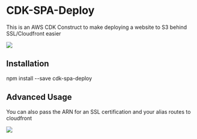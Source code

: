 # CDK-SPA-Deploy

This is an AWS CDK Construct to make deploying a website to S3 behind SSL/Cloudfront easier

<img src="https://raw.githubusercontent.com/nideveloper/cdk-spa-deploy/master/img/spadeploy.png?sanitize=true">

## Installation

npm install --save cdk-spa-deploy

## Advanced Usage

You can also pass the ARN for an SSL certification and your alias routes to cloudfront

<img src="https://raw.githubusercontent.com/nideveloper/cdk-spa-deploy/master/img/cdkdeploy-alias.png?sanitize=true">
